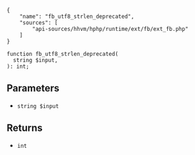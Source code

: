 ``` yamlmeta
{
    "name": "fb_utf8_strlen_deprecated",
    "sources": [
        "api-sources/hhvm/hphp/runtime/ext/fb/ext_fb.php"
    ]
}
```




``` Hack
function fb_utf8_strlen_deprecated(
  string $input,
): int;
```




## Parameters




+ ` string $input `




## Returns




* ` int `
<!-- HHAPIDOC -->
